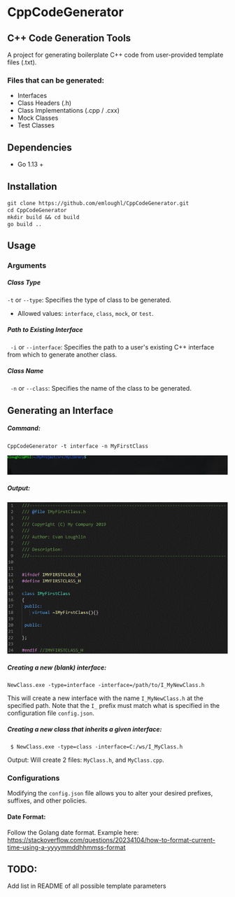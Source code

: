 # CppCodeGenerator
## C++ Code Generation Tools

A project for generating boilerplate C++ code from user-provided template files (.txt).

### Files that can be generated:
- Interfaces
- Class Headers (.h)
- Class Implementations (.cpp / .cxx)
- Mock Classes
- Test Classes

## Dependencies
- Go 1.13 +

## Installation
```
git clone https://github.com/emloughl/CppCodeGenerator.git
cd CppCodeGenerator
mkdir build && cd build
go build ..
```

## Usage
### Arguments
##### Class Type
` -t ` or `--type`: Specifies the type of class to be generated. 
 - Allowed values: `interface`, `class`, `mock`, or `test`.

##### Path to Existing Interface
` -i` or `--interface`: Specifies the path to a user's existing C++ interface from which to generate another class.

##### Class Name
` -n` or `--class`: Specifies the name of the class to be generated.

## Generating an Interface
##### Command:

```
CppCodeGenerator -t interface -n MyFirstClass
```
 ![Generating a new interface](documentation/readme_resources/01_new_interface.gif)
 
##### Output:
![Generated blank interface](documentation/readme_resources/02_generated_interface.gif)


##### Creating a new (blank) interface:
```
NewClass.exe -type=interface -interface=/path/to/I_MyNewClass.h
```

This will create a new interface with the name `I_MyNewClass.h` at the specified path. Note that the `I_` prefix must match what is specified in the configuration file `config.json`.


##### Creating a new class that inherits a given interface:
```
 $ NewClass.exe -type=class -interface=C:/ws/I_MyClass.h
```
Output:
    Will create 2 files: `MyClass.h`, and `MyClass.cpp`. 


### Configurations

Modifying the `config.json` file allows you to alter your desired prefixes, suffixes, and other policies.

#### Date Format: 
Follow the Golang date format. Example here: https://stackoverflow.com/questions/20234104/how-to-format-current-time-using-a-yyyymmddhhmmss-format

## TODO:
Add list in README of all possible template parameters
